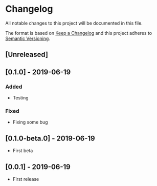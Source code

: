 # Changelog

All notable changes to this project will be documented in this file.

The format is based on [Keep a Changelog](http://keepachangelog.com/en/1.0.0/)
and this project adheres to [Semantic Versioning](http://semver.org/spec/v2.0.0.html).

## [Unreleased]

  ## [0.1.0] - 2019-06-19

### Added
- Testing

### Fixed

- Fixing some bug

## [0.1.0-beta.0] - 2019-06-19

- First beta

## [0.0.1] - 2019-06-19

- First release
